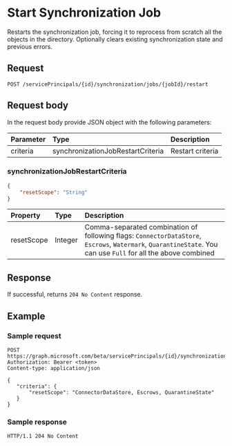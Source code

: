 # Start Synchronization Job

Restarts the synchronization job, forcing it to reprocess from scratch all the objects in the directory. Optionally clears existing synchronization state and previous errors.

## Request

```http
POST /servicePrincipals/{id}/synchronization/jobs/{jobId}/restart
```

## Request body

In the request body provide JSON object with the following parameters:

| Parameter     | Type      | Description    |
|:--------------|:----------|:---------------|
|criteria       |synchronizationJobRestartCriteria |Restart criteria|

### synchronizationJobRestartCriteria

```json
{
    "resetScope": "String"
}
```

| Property      | Type      | Description    |
|:--------------|:----------|:---------------|
|resetScope     |Integer    | Comma-separated combination of following flags: `ConnectorDataStore`, `Escrows`, `Watermark`, `QuarantineState`. You can use `Full` for all the above combined|

## Response

If successful, returns `204 No Content` response.

## Example

### Sample request

```http
POST https://graph.microsoft.com/beta/servicePrincipals/{id}/synchronization/jobs/{jobId}/restart
Authorization: Bearer <token>
Content-type: application/json

{
   "criteria": {
       "resetScope": "ConnectorDataStore, Escrows, QuarantineState"
   }
}
```

### Sample response

```http
HTTP/1.1 204 No Content
```
